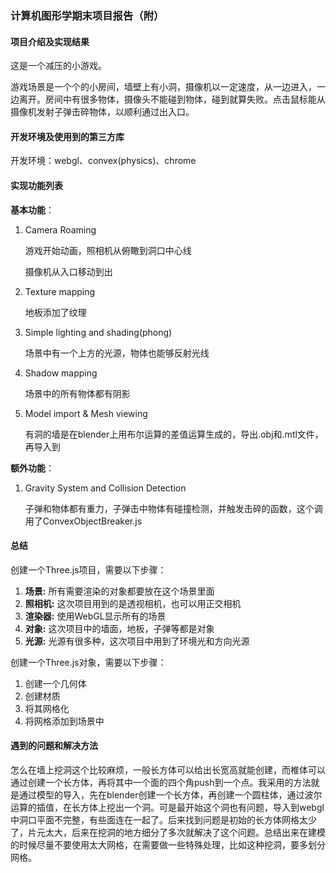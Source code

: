 ### 计算机图形学期末项目报告（附）

#### 项目介绍及实现结果

这是一个减压的小游戏。

游戏场景是一个个的小房间，墙壁上有小洞，摄像机以一定速度，从一边进入，一边离开。房间中有很多物体，摄像头不能碰到物体，碰到就算失败。点击鼠标能从摄像机发射子弹击碎物体，以顺利通过出入口。


#### 开发环境及使用到的第三方库

开发环境：webgl、convex(physics)、chrome

#### 实现功能列表

**基本功能**：

1. Camera Roaming

   游戏开始动画，照相机从俯瞰到洞口中心线

   摄像机从入口移动到出

2. Texture mapping

   地板添加了纹理

3. Simple lighting and shading(phong)

   场景中有一个上方的光源，物体也能够反射光线 

4. Shadow mapping

   场景中的所有物体都有阴影

5. Model import & Mesh viewing

   有洞的墙是在blender上用布尔运算的差值运算生成的，导出.obj和.mtl文件，再导入到

**额外功能**：

1. Gravity System and Collision Detection

   子弹和物体都有重力，子弹击中物体有碰撞检测，并触发击碎的函数，这个调用了ConvexObjectBreaker.js

#### 总结

创建一个Three.js项目，需要以下步骤：

1. **场景:** 所有需要渲染的对象都要放在这个场景里面
2. **照相机:** 这次项目用到的是透视相机，也可以用正交相机
3. **渲染器:** 使用WebGL显示所有的场景
4. **对象:** 这次项目中的墙面，地板，子弹等都是对象
5. **光源:** 光源有很多种，这次项目中用到了环境光和方向光源

创建一个Three.js对象，需要以下步骤：

1. 创建一个几何体
2. 创建材质
3. 将其网格化
4. 将网格添加到场景中

#### 遇到的问题和解决方法

怎么在墙上挖洞这个比较麻烦，一般长方体可以给出长宽高就能创建，而椎体可以通过创建一个长方体，再将其中一个面的四个角push到一个点。我采用的方法就是通过模型的导入，先在blender创建一个长方体，再创建一个圆柱体，通过波尔运算的插值，在长方体上挖出一个洞。可是最开始这个洞也有问题，导入到webgl中洞口平面不完整，有些面连在一起了。后来找到问题是初始的长方体网格太少了，片元太大，后来在挖洞的地方细分了多次就解决了这个问题。总结出来在建模的时候尽量不要使用太大网格，在需要做一些特殊处理，比如这种挖洞，要多划分网格。